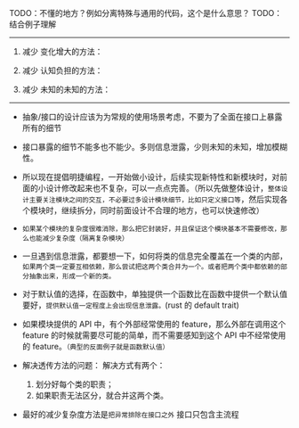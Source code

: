 TODO：不懂的地方？例如分离特殊与通用的代码，这个是什么意思？
TODO：结合例子理解

---

1. 减少 变化增大的方法：

2. 减少 认知负担的方法：

3. 减少 未知的未知的方法：

---

- 抽象/接口的设计应该为为常规的使用场景考虑，不要为了全面在接口上暴露所有的细节
- 接口暴露的细节不能多也不能少。多则信息泄露，少则未知的未知，增加模糊性。
- 所以现在提倡明捷编程，一开始做小设计，后续实现新特性和新模块时，对前面的小设计修改起来也不复杂，可以一点点完善。（所以先做整体设计，`整体设计主要关注模块之间的交互，不必要过多设计模块细节，比如只定义接口等`，然后实现各个模块时，继续拆分，同时前面设计不合理的地方，也可以快速修改）
- `如果某个模块的复杂度很难消除，那么把它封装好，并且保证这个模块基本不需要修改，那么也能减少复杂度（隔离复杂模块）`
- 一旦遇到信息泄露，都要想一下，如何将类的信息完全覆盖在一个类的内部，`如果两个类一定要互相依赖，那么尝试把这两个类合并为一个。或者把两个类中都依赖的部分抽象出来，形成一个新的类。`
- 对于默认值的选择，在函数中，单独提供一个函数比在函数中提供一个默认值要好，`提供默认值一定程度上会出现信息泄露。`(rust 的 default trait)
- 如果模块提供的 API 中，有个外部经常使用的 feature，那么外部在调用这个 feature 的时候就需要尽可能的简单，而不需要感知到这个 API 中不经常使用的 feature。`（典型的反面例子就是函数默认值）`

- 解决透传方法的问题：
  解决方式有两个：

  1. 划分好每个类的职责；
  2. 如果职责无法区分，就合并这两个类。

- 最好的减少复杂度方法是`把异常排除在接口之外`
  接口只包含主流程
